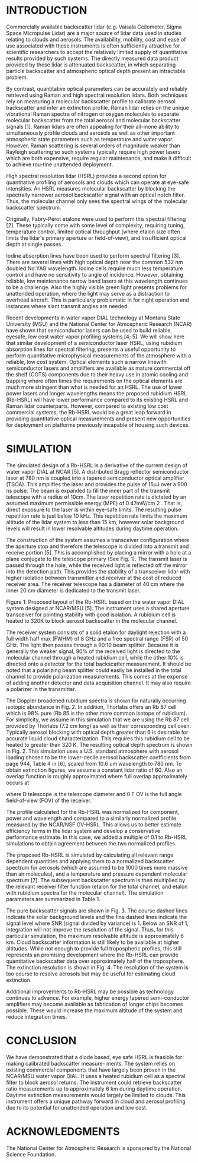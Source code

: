 # INTRODUCTION

Commercially available backscatter lidar (e.g. Vaisala Ceilometer, Sigma Space Micropulse Lidar) are a major source of lidar data used in studies relating to clouds and aerosols. The availability, mobility, cost and ease of use associated with these instruments is often sufficiently attractive for scientific researchers to accept the relatively limited supply of quantitative results provided by such systems. The directly measured data product provided by these lidar is attenuated backscatter, in which separating particle backscatter and atmospheric optical depth present an intractable problem.

By contrast, quantitative optical parameters can be accurately and reliably retrieved using Raman and high spectral resolution lidars. Both techniques rely on measuring a molecular backscatter profile to calibrate aerosol backscatter and infer an extinction profile. Raman lidar relies on the unique vibrational Raman spectra of nitrogen or oxygen molecules to separate molecular backscatter from the total aerosol and molecular backscatter signals [1]. Raman lidars are often appealing for their all-inone ability to simultaneously profile clouds and aerosols as well as other important atmospheric state parameters such as temperature and water vapor. However, Raman scattering is several orders of magnitude weaker than Rayleigh scattering so such systems typically require high power lasers which are both expensive, require regular maintenance, and make it difficult to achieve rou-tine unattended deployment.

High spectral resolution lidar (HSRL) provides a second option for quantitative profiling of aerosols and clouds which can operate at eye-safe intensities. An HSRL measures molecular backscatter by blocking the spectrally narrower aerosol backscatter signal with an optical notch filter. Thus, the molecular channel only sees the spectral wings of the molecular backscatter spectrum.

Originally, Fabry-Pérot etalons were used to perform this spectral filtering [2]. These typically come with some level of complexity, requiring tuning, temperature control, limited optical throughput (where etalon size often limits the lidar's primary aperture or field-of-view), and insufficient optical depth at single passes.

Iodine absorption lines have been used to perform spectral filtering [3]. There are several lines with high optical depth near the common 532 nm doubled Nd:YAG wavelength. Iodine cells require much less temperature control and have no sensitivity to angle of incidence. However, obtaining reliable, low maintenance narrow band lasers at this wavelength continues to be a challenge. Also the highly visible green light presents problems for unattended operation, where the light may serve as a distraction to overhead aircraft. This is particularly problematic in for night operation and instances where slant transmit angles are needed.

Recent developments in water vapor DIAL technology at Montana State University (MSU) and the National Center for Atmospheric Research (NCAR) have shown that semiconductor lasers can be used to build reliable, eyesafe, low cost water vapor profiling systems [4; 5]. We will show here that similar development of a semiconductor laser HSRL, using rubidium absorption lines for spectral filtering, presents a useful opportunity to perform quantitative microphysical measurements of the atmosphere with a reliable, low cost system. Optical elements such a narrow linewith semiconductor lasers and amplifiers are available as mature commercial off the shelf (COTS) components due to their heavy use in atomic cooling and trapping where often times the requirements on the optical elements are much more stringent than what is needed for an HSRL. The use of lower power lasers and longer wavelengths means the proposed rubidium HSRL (Rb-HSRL) will have lower performance compared to its existing HSRL and Raman lidar counterparts. However, compared to existing low cost commercial systems, the Rb-HSRL would be a great leap forward in providing quantitative optical measurements and present new opportunities for deployment on platforms previously incapable of housing such devices.

# SIMULATION

The simulated design of a Rb-HSRL is a derivative of the current design of water vapor DIAL at NCAR [5]. A distributed Bragg reflector semiconductor laser at 780 nm is coupled into a tapered semiconductor optical amplifier (TSOA). This amplifies the laser and provides the pulse of 15µJ over a 900 ns pulse. The beam is expanded to fill the inner part of the transmit telescope with a radius of 10cm. The laser repetition rate is dictated by an assumed maximum permissible energy (MPE) of 0.47mW/cm 2 . That is, direct exposure to the laser is within eye-safe limits. The resulting pulse repetition rate is just below 10 kHz. This repetition rate limits the maximum altitude of the lidar system to less than 15 km, however solar background levels will result in lower resolvable altitudes during daytime operation.

The construction of the system assumes a transceiver configuration where the aperture stop and therefore the telescope is divided into a transmit and receive portion [5]. This is accomplished by placing a mirror with a hole at a plane conjugate to the telescope primary (See Fig. 1). The transmit laser is passed through the hole, while the received light is reflected off the mirror into the detection path. This provides the stability of a transceiver lidar with higher isolation between transmitter and receiver at the cost of reduced receiver area. The receiver telescope has a diameter of 40 cm where the inner 20 cm diameter is dedicated to the transmit laser.

Figure 1: Proposed layout of the Rb-HSRL based on the water vapor DIAL system designed at NCAR/MSU [5]. The instrument uses a shared aperture transceiver for pointing stability with good isolation. A rubidium cell is heated to 320K to block aerosol backscatter in the molecular channel.

The receiver system consists of a solid etalon for daylight rejection with a full width half max (FWHM) of 8 GHz and a free spectral range (FSR) of 50 GHz. The light then passes through a 90:10 beam splitter. Because it is generally the weaker signal, 90% of the received light is directed to the molecular channel through a heated rubidium cell, while the other 10% is directed onto a detector for the total backscatter measurement. It should be noted that a polarizing beam splitter could easily be installed in the total channel to provide polarization measurements. This comes at the expense of adding another detector and data acquisition channel. It may also require a polarizer in the transmitter.

The Doppler broadened rubidium spectra is shown for naturally occurring isotopic abundance in Fig. 2. In addition, Thorlabs offers an Rb 87 cell which is 98% pure (Rb 85 is the other more common isotope of rubidium). For simplicity, we assume in this simulation that we are using the Rb 87 cell provided by Thorlabs (7.2 cm long) as well as their corresponding cell oven. Typically aerosol blocking with optical depth greater than 6 is desirable for accurate liquid cloud characterization. This requires this rubidium cell to be heated to greater than 320 K. The resulting optical depth spectrum is shown in Fig. 2. This simulation uses a U.S. standard atmosphere with aerosol loading chosen to be the lower-decile aerosol backscatter coefficients from page 944, Table 4 in [6], scaled from 10.6 um wavelength to 780 nm. To obtain extinction figures, we assume a constant lidar ratio of 60. Also an overlap function is roughly approximated where full overlap approximately occurs at

where D telescope is the telescope diameter and θ F OV is the full angle field-of-view (FOV) of the receiver.

The profile calculated for the Rb-HSRL was normalized for component, power and wavelength and compared to a similarly normalized profile measured by the NCAR/NSF GV-HSRL. This allows us to better estimate efficiency terms in the lidar system and develop a conservative performance estimate. In this case, we added a multiple of 0.1 to Rb-HSRL simulations to obtain agreement between the two normalized profiles.

The proposed Rb-HSRL is simulated by calculating all relevant range dependent quantities and applying them to a normalized backscatter spectrum for aerosols (which are assumed to be 1000 times more massive than air molecules), and a temperature and pressure dependent molecular spectrum [7]. The subsequent backscatter spectrum is then multiplied by the relevant receiver filter function (etalon for the total channel, and etalon with rubidium spectra for the molecular channel). The simulation parameters are summarized in Table 1.

The pure backscatter signals are shown in Fig. 3. The course dashed lines indicate the solar background levels and the fine dashed lines indicate the signal level where SNR (signal divided by variance) is 1. Below an SNR of 1, integration will not improve the resolution of the signal. Thus, for this particular simulation, the maximum resolvable altitude is approximately 6 km. Cloud backscatter information is still likely to be available at higher altitudes. While not enough to provide full tropospheric profiles, this still represents an promising development where the Rb-HSRL can provide quantitative backscatter data over approximately half of the troposphere. The extinction resolution is shown in Fig. 4. The resolution of the system is too course to resolve aerosols but may be useful for estimating cloud extinction.

Additional improvements to Rb-HSRL may be possible as technology continues to advance. For example, higher energy tapered semi-conductor amplifiers may become available as fabrication of longer chips becomes possible. These would increase the maximum altitude of the system and reduce integration times.

# CONCLUSION

We have demonstrated that a diode based, eye safe HSRL is feasible for making calibrated backscatter measure-  ments. The system relies on existing commercial components that have largely been proven in the NCAR/MSU water vapor DIAL. It uses a heated rubidium cell as a spectral filter to block aerosol returns. The instrument could retrieve backscatter ratio measurements up to approximately 6 km during daytime operation. Daytime extinction measurements would largely be limited to clouds. This instrument offers a unique pathway forward in cloud and aerosol profiling due to its potential for unattended operation and low cost.

# ACKNOWLEDGMENTS

The National Center for Atmospheric Research is sponsored by the National Science Foundation.

